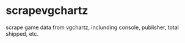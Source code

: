 # scrapevgchartz
 scrape game data from vgchartz, inclunding console, publisher, total shipped, etc.
